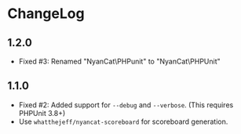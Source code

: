 ChangeLog
=========

1.2.0
-----

* Fixed #3: Renamed "NyanCat\PHPunit" to "NyanCat\PHPUnit"

1.1.0
-----

* Fixed #2: Added support for `--debug` and `--verbose`. (This requires PHPUnit 3.8+)
* Use `whatthejeff/nyancat-scoreboard` for scoreboard generation.